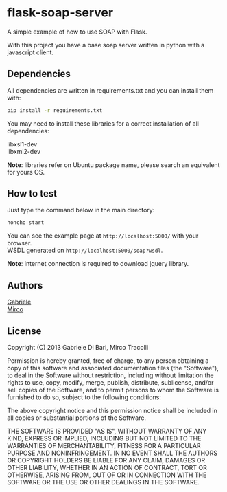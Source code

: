 # flask-soap-server

A simple example of how to use SOAP with Flask.  

With this project you have a base soap server written in python with a javascript client.

## Dependencies

All dependencies are written in requirements.txt and you can install them with:

```bash
pip install -r requirements.txt
```

You may need to install these libraries for a correct installation of all dependencies:

libxsl1-dev  
libxml2-dev

**Note**: libraries refer on Ubuntu package name, please search an equivalent for yours OS.

## How to test

Just type the command below in the main directory:

```bash
honcho start
```

You can see the example page at `http://localhost:5000/` with your browser.  
WSDL generated on `http://localhost:5000/soap?wsdl`.

**Note**: internet connection is required to download jquery library.

## Authors

[Gabriele](https://github.com/Gabriele91)  
[Mirco](https://github.com/MircoT)

## License

Copyright (C) 2013 Gabriele Di Bari, Mirco Tracolli

Permission is hereby granted, free of charge, to any person obtaining a copy of this software and associated documentation files (the "Software"), to deal in the Software without restriction, including without limitation the rights to use, copy, modify, merge, publish, distribute, sublicense, and/or sell copies of the Software, and to permit persons to whom the Software is furnished to do so, subject to the following conditions:

The above copyright notice and this permission notice shall be included in all copies or substantial portions of the Software.

THE SOFTWARE IS PROVIDED "AS IS", WITHOUT WARRANTY OF ANY KIND, EXPRESS OR IMPLIED, INCLUDING BUT NOT LIMITED TO THE WARRANTIES OF MERCHANTABILITY, FITNESS FOR A PARTICULAR PURPOSE AND NONINFRINGEMENT. IN NO EVENT SHALL THE AUTHORS OR COPYRIGHT HOLDERS BE LIABLE FOR ANY CLAIM, DAMAGES OR OTHER LIABILITY, WHETHER IN AN ACTION OF CONTRACT, TORT OR OTHERWISE, ARISING FROM, OUT OF OR IN CONNECTION WITH THE SOFTWARE OR THE USE OR OTHER DEALINGS IN THE SOFTWARE.
